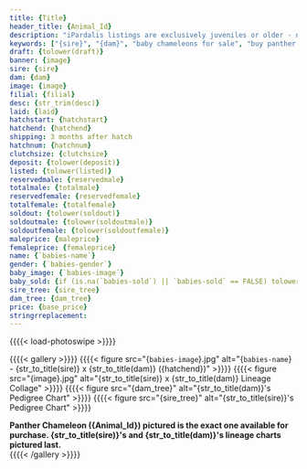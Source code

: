```yaml
---
title: {Title}
header_title: {Animal_Id}
description: "iPardalis listings are exclusively juveniles or older - no hatchlings or eggs - we do not sell juveniles under 12 grams of weight regardless of their age. Every iPardalis Panther Chameleon has a life-long guarantee. Whatever issue you encounter, even years later, we want to be part of the solution. Keep in touch, and we will ensure that you have a positive experience."
keywords: ["{sire}", "{dam}", "baby chameleons for sale", "buy panther chameleon", "panther for sale", "panther chameleon price", "ambilobe panther chameleon"]
draft: {tolower(draft)}
banner: {image}
sire: {sire}
dam: {dam}
image: {image}
filial: {filial}
desc: {str_trim(desc)}
laid: {laid}
hatchstart: {hatchstart}
hatchend: {hatchend}
shipping: 3 months after hatch
hatchnum: {hatchnum}
clutchsize: {clutchsize}
deposit: {tolower(deposit)}
listed: {tolower(listed)}
reservedmale: {reservedmale}
totalmale: {totalmale}
reservedfemale: {reservedfemale}
totalfemale: {totalfemale}
soldout: {tolower(soldout)}
soldoutmale: {tolower(soldoutmale)}
soldoutfemale: {tolower(soldoutfemale)}
maleprice: {maleprice}
femaleprice: {femaleprice}
name: {`babies-name`}
gender: {`babies-gender`}
baby_image: {`babies-image`}
baby_sold: {if (is.na(`babies-sold`) || `babies-sold` == FALSE) tolower(FALSE) else tolower(TRUE)}
sire_tree: {sire_tree}
dam_tree: {dam_tree}
price: {base_price}
stringrreplacement:
---
```


{{{{< load-photoswipe >}}}}

{{{{< gallery >}}}}
  {{{{< figure src="{`babies-image`}.jpg" alt="{`babies-name`} - {str_to_title(sire)} x {str_to_title(dam)} ({hatchend})" >}}}}
  {{{{< figure src="{image}.jpg" alt="{str_to_title(sire)} x {str_to_title(dam)} Lineage Collage" >}}}}
  {{{{< figure src="{dam_tree}" alt="{str_to_title(dam)}'s Pedigree Chart" >}}}}
  {{{{< figure src="{sire_tree}" alt="{str_to_title(sire)}'s Pedigree Chart" >}}}}
  <figcaption><strong>Panther Chameleon ({Animal_Id}) pictured is the exact one available for purchase. {str_to_title(sire)}'s  and {str_to_title(dam)}'s lineage charts pictured last.</strong></figcaption>
{{{{< /gallery >}}}}
